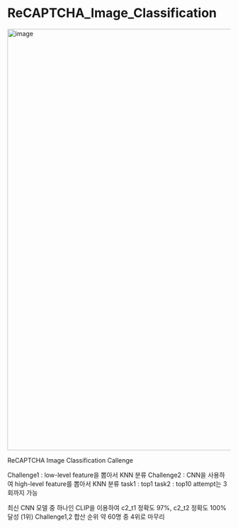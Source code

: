 # ReCAPTCHA_Image_Classification
<img width="950" alt="image" src="https://github.com/Polaroidd/ReCAPTCHA_Image_Classification/assets/101031710/637f92dd-69b7-479b-9e3b-4f6629e211eb">

ReCAPTCHA Image Classification Callenge

Challenge1 : low-level feature을 뽑아서 KNN 분류
Challenge2 : CNN을 사용하여 high-level feature를 뽑아서 KNN 분류
task1 : top1
task2 : top10
attempt는 3회까지 가능

최신 CNN 모델 중 하나인 CLIP을 이용하여 c2_t1 정확도 97%, c2_t2 정확도 100% 달성 (1위)
Challenge1,2 합산 순위 약 60명 중 4위로 마무리
